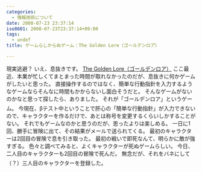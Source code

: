 ```yaml
---
categories:
  - 情報技術について
date: 2008-07-23 23:37:14
iso8601: 2008-07-23T23:37:14+09:00
tags:
  - undef
title: ゲームらしからぬゲーム：The Golden Lore（ゴールデンロア）

---
```


現実逃避？
いえ、息抜きです。
<a href="http://gold.ash.jp/">The Golden Lore（ゴールデンロア）</a>
ここ最近、本業が忙しくてまとまった時間が取れなかったのだが、息抜きに何かゲームがしたいと思った。
直接操作するのではなく、簡単な行動指針を入力するようなゲームならそんなに時間もかからないし面白そうだと。
そんなゲームがないのかなと思って探したら、&#133;ありました。
それが「ゴールデンロア」というゲーム。
今現在、βテスト中ということで肝心の「簡単な行動指針」が入力できないので、キャラクターを作るだけで、あとは称号を変更するくらいしかすることがない。
それでもゲームなのかと思うのだが、思ったよりは楽しめる。
一日に1回、勝手に冒険に出て、その結果がメールで送られてくる。
最初のキャラクターは2回目の冒険で息を引き取った。
最初の戦いで即死なんて、明らかに敵が強すぎる。
色々と調べてみると、よくキャラクターが死ぬゲームらしい。
今日、二人目のキャラクターも2回目の冒険で死んだ&#133;。
無念だが、それをバネにして（？）三人目のキャラクターを登録した。
    	